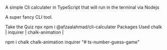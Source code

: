 A simple Cli calculater in TypeScript that will run in the terminal via Nodejs

A super fancy CLI tool.

Take the Quiz npx npm i @afzaalahmad/cli-calculater Packages Used chalk | inquirer | chalk-animation |

npm i chalk chalk-animation inquirer "# ts-number-guess-game"

